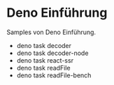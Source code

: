 # Deno Einführung

Samples von Deno Einführung.

- deno task decoder
- deno task decoder-node
- deno task react-ssr
- deno task readFile
- deno task readFile-bench
